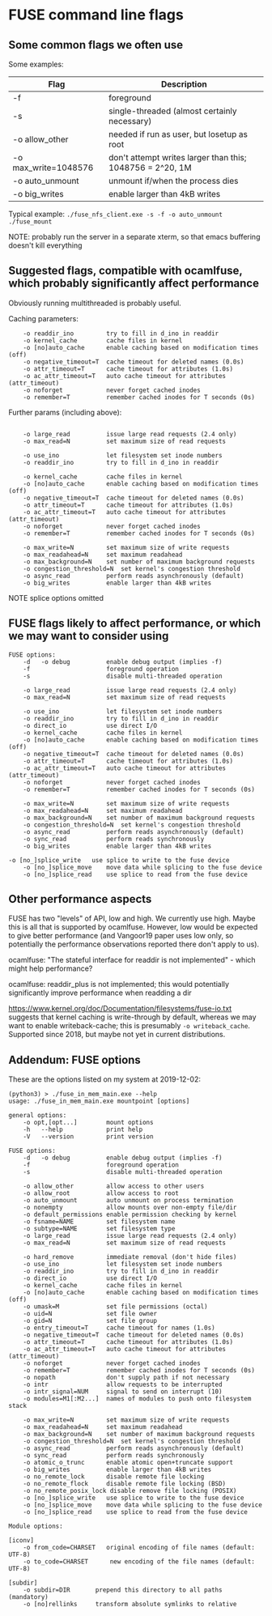 # FUSE command line flags



## Some common flags we often use

Some examples:

| Flag                 | Description                                               |
| -------------------- | --------------------------------------------------------- |
| -f                   | foreground                                                |
| -s                   | single-threaded (almost certainly necessary)              |
| -o allow_other       | needed if run as user, but losetup as root                |
| -o max_write=1048576 | don't attempt writes larger than this; 1048756 = 2^20, 1M |
| -o auto_unmount      | unmount if/when the process dies                          |
| -o big_writes        | enable larger than 4kB writes                             |

Typical example: `./fuse_nfs_client.exe -s -f -o auto_unmount ./fuse_mount`

NOTE: probably run the server in a separate xterm, so that emacs buffering doesn't kill everything



## Suggested flags, compatible with ocamlfuse, which probably significantly affect performance

Obviously running multithreaded is probably useful.

Caching parameters:




~~~
    -o readdir_ino         try to fill in d_ino in readdir        
    -o kernel_cache        cache files in kernel
    -o [no]auto_cache      enable caching based on modification times (off)
    -o negative_timeout=T  cache timeout for deleted names (0.0s)
    -o attr_timeout=T      cache timeout for attributes (1.0s)
    -o ac_attr_timeout=T   auto cache timeout for attributes (attr_timeout)
    -o noforget            never forget cached inodes
    -o remember=T          remember cached inodes for T seconds (0s)
~~~



Further params (including above):

~~~

    -o large_read          issue large read requests (2.4 only)
    -o max_read=N          set maximum size of read requests

    -o use_ino             let filesystem set inode numbers
    -o readdir_ino         try to fill in d_ino in readdir    
    
    -o kernel_cache        cache files in kernel
    -o [no]auto_cache      enable caching based on modification times (off)
    -o negative_timeout=T  cache timeout for deleted names (0.0s)
    -o attr_timeout=T      cache timeout for attributes (1.0s)
    -o ac_attr_timeout=T   auto cache timeout for attributes (attr_timeout)
    -o noforget            never forget cached inodes
    -o remember=T          remember cached inodes for T seconds (0s)

    -o max_write=N         set maximum size of write requests
    -o max_readahead=N     set maximum readahead
    -o max_background=N    set number of maximum background requests
    -o congestion_threshold=N  set kernel's congestion threshold
    -o async_read          perform reads asynchronously (default)
    -o big_writes          enable larger than 4kB writes

~~~



NOTE splice options omitted





## FUSE flags likely to affect performance, or which we may want to consider using



~~~
FUSE options:
    -d   -o debug          enable debug output (implies -f)
    -f                     foreground operation
    -s                     disable multi-threaded operation

    -o large_read          issue large read requests (2.4 only)
    -o max_read=N          set maximum size of read requests

    -o use_ino             let filesystem set inode numbers
    -o readdir_ino         try to fill in d_ino in readdir
    -o direct_io           use direct I/O
    -o kernel_cache        cache files in kernel
    -o [no]auto_cache      enable caching based on modification times (off)
    -o negative_timeout=T  cache timeout for deleted names (0.0s)
    -o attr_timeout=T      cache timeout for attributes (1.0s)
    -o ac_attr_timeout=T   auto cache timeout for attributes (attr_timeout)
    -o noforget            never forget cached inodes
    -o remember=T          remember cached inodes for T seconds (0s)

    -o max_write=N         set maximum size of write requests
    -o max_readahead=N     set maximum readahead
    -o max_background=N    set number of maximum background requests
    -o congestion_threshold=N  set kernel's congestion threshold
    -o async_read          perform reads asynchronously (default)
    -o sync_read           perform reads synchronously
    -o big_writes          enable larger than 4kB writes

-o [no_]splice_write   use splice to write to the fuse device
    -o [no_]splice_move    move data while splicing to the fuse device
    -o [no_]splice_read    use splice to read from the fuse device

~~~



## Other performance aspects

FUSE has two "levels" of API, low and high. We currently use high. Maybe this is all that is supported by ocamlfuse. However, low would be expected to give better performance (and Vangoor19 paper uses low only, so potentially the performance observations reported there don't apply to us).



ocamlfuse: "The stateful interface for readdir is not implemented" - which might help performance?

ocamlfuse: readdir_plus is not implemented; this would potentially significantly improve performance when readding a dir

https://www.kernel.org/doc/Documentation/filesystems/fuse-io.txt suggests that kernel caching is write-through by default, whereas we may want to enable writeback-cache; this is presumably `-o writeback_cache`. Supported since 2018, but maybe not yet in current distributions.



## Addendum: FUSE options

These are the options listed on my system at 2019-12-02:

~~~
(python3) > ./fuse_in_mem_main.exe --help
usage: ./fuse_in_mem_main.exe mountpoint [options]

general options:
    -o opt,[opt...]        mount options
    -h   --help            print help
    -V   --version         print version

FUSE options:
    -d   -o debug          enable debug output (implies -f)
    -f                     foreground operation
    -s                     disable multi-threaded operation

    -o allow_other         allow access to other users
    -o allow_root          allow access to root
    -o auto_unmount        auto unmount on process termination
    -o nonempty            allow mounts over non-empty file/dir
    -o default_permissions enable permission checking by kernel
    -o fsname=NAME         set filesystem name
    -o subtype=NAME        set filesystem type
    -o large_read          issue large read requests (2.4 only)
    -o max_read=N          set maximum size of read requests

    -o hard_remove         immediate removal (don't hide files)
    -o use_ino             let filesystem set inode numbers
    -o readdir_ino         try to fill in d_ino in readdir
    -o direct_io           use direct I/O
    -o kernel_cache        cache files in kernel
    -o [no]auto_cache      enable caching based on modification times (off)
    -o umask=M             set file permissions (octal)
    -o uid=N               set file owner
    -o gid=N               set file group
    -o entry_timeout=T     cache timeout for names (1.0s)
    -o negative_timeout=T  cache timeout for deleted names (0.0s)
    -o attr_timeout=T      cache timeout for attributes (1.0s)
    -o ac_attr_timeout=T   auto cache timeout for attributes (attr_timeout)
    -o noforget            never forget cached inodes
    -o remember=T          remember cached inodes for T seconds (0s)
    -o nopath              don't supply path if not necessary
    -o intr                allow requests to be interrupted
    -o intr_signal=NUM     signal to send on interrupt (10)
    -o modules=M1[:M2...]  names of modules to push onto filesystem stack

    -o max_write=N         set maximum size of write requests
    -o max_readahead=N     set maximum readahead
    -o max_background=N    set number of maximum background requests
    -o congestion_threshold=N  set kernel's congestion threshold
    -o async_read          perform reads asynchronously (default)
    -o sync_read           perform reads synchronously
    -o atomic_o_trunc      enable atomic open+truncate support
    -o big_writes          enable larger than 4kB writes
    -o no_remote_lock      disable remote file locking
    -o no_remote_flock     disable remote file locking (BSD)
    -o no_remote_posix_lock disable remove file locking (POSIX)
    -o [no_]splice_write   use splice to write to the fuse device
    -o [no_]splice_move    move data while splicing to the fuse device
    -o [no_]splice_read    use splice to read from the fuse device

Module options:

[iconv]
    -o from_code=CHARSET   original encoding of file names (default: UTF-8)
    -o to_code=CHARSET	    new encoding of the file names (default: UTF-8)

[subdir]
    -o subdir=DIR	    prepend this directory to all paths (mandatory)
    -o [no]rellinks	    transform absolute symlinks to relative
~~~

